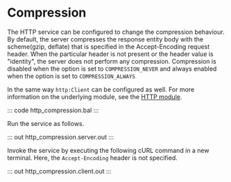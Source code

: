 # Compression

The HTTP service can be configured to change the compression behaviour. By default, the server compresses the response entity body with the scheme(gzip, deflate) that is specified in the Accept-Encoding request header. When the particular header is not present or the header value is "identity", the server does not perform any compression. Compression is disabled when the option is set to `COMPRESSION_NEVER` and always enabled when the option is set to `COMPRESSION_ALWAYS`

In the same way `http:Client` can be configured as well. For more information on the underlying module, see the [HTTP module](https://lib.ballerina.io/ballerina/http/latest/).

::: code http_compression.bal :::

Run the service as follows.

::: out http_compression.server.out :::

Invoke the service by executing the following cURL command in a new terminal.
Here, the `Accept-Encoding` header is not specified.

::: out http_compression.client.out :::
